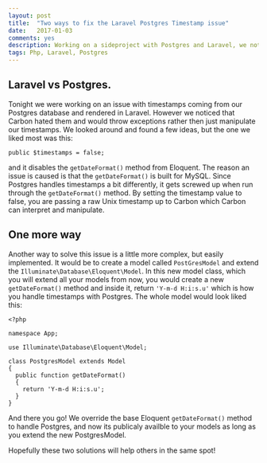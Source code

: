 ```yaml
---
layout: post
title:  "Two ways to fix the Laravel Postgres Timestamp issue"
date:   2017-01-03
comments: yes
description: Working on a sideproject with Postgres and Laravel, we noticed the timestamp from Postgres didnt play nice with Laravel.
tags: Php, Laravel, Postgres
---
```


## Laravel vs Postgres.

Tonight we were working on an issue with timestamps coming from our Postgres database and rendered in Laravel. However we noticed that Carbon hated them and would throw exceptions rather then just manipulate our timestamps. We looked around and found a few ideas, but the one we liked most was this:

```
public $timestamps = false;
```

and it disables the ```getDateFormat()``` method from Eloquent. The reason an issue is caused is that the ```getDateFormat()``` is built for MySQL. Since Postgres handles timestamps a bit differently, it gets screwed up when run through the ```getDateFormat()``` method. By setting the timestamp value to false, you are passing a raw Unix timestamp up to Carbon which Carbon can interpret and manipulate. 

## One more way

Another way to solve this issue is a little more complex, but easily implemented. It would be to create a model called ```PostGresModel``` and extend the ```Illuminate\Database\Eloquent\Model```. In this new model class, which you will extend all your models from now, you would create a new ```getDateFormat()``` method and inside it, return ```'Y-m-d H:i:s.u'``` which is how you handle timestamps with Postgres. The whole model would look liked this:

```
<?php

namespace App;

use Illuminate\Database\Eloquent\Model;

class PostgresModel extends Model
{
  public function getDateFormat()
  {
    return 'Y-m-d H:i:s.u';
  }  
} 
```

And there you go! We override the base Eloquent ```getDateFormat()``` method to handle Postgres, and now its publicaly availble to your models as long as you extend the new PostgresModel. 

Hopefully these two solutions will help others in the same spot!
